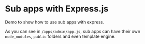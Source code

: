 Sub apps with Express.js
===

Demo to show how to use sub apps with express.

As you can see in `/apps/admin/app.js`, sub apps can have their own `node_modules`, `public` folders and even template engine.